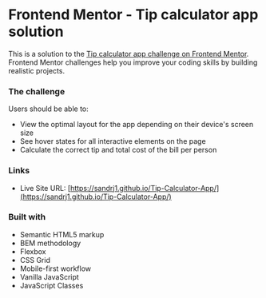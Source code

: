 # Frontend Mentor - Tip calculator app solution

This is a solution to the [Tip calculator app challenge on Frontend Mentor](https://www.frontendmentor.io/challenges/tip-calculator-app-ugJNGbJUX). Frontend Mentor challenges help you improve your coding skills by building realistic projects.

### The challenge

Users should be able to:

- View the optimal layout for the app depending on their device's screen size
- See hover states for all interactive elements on the page
- Calculate the correct tip and total cost of the bill per person

### Links

- Live Site URL: [https://sandrj1.github.io/Tip-Calculator-App/](https://sandrj1.github.io/Tip-Calculator-App/)

### Built with

- Semantic HTML5 markup
- BEM methodology
- Flexbox
- CSS Grid
- Mobile-first workflow
- Vanilla JavaScript
- JavaScript Classes